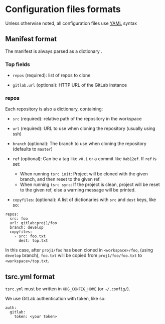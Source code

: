 # Configuration files formats

Unless otherwise noted, all configuration files use [YAML](http://www.yaml.org/)
syntax

## Manifest format

The manifest is always parsed as a dictionary .

### Top fields


* `repos` (required): list of repos to clone

* `gitlab.url` (optional): HTTP URL of the GitLab instance

### repos

Each repository is also a dictionary, containing:

* `src` (required): relative path of the repository in the workspace
* `url` (required): URL to use when cloning the repository (usually using ssh)
* `branch` (optional): The branch to use when cloning the repository (defaults
  to `master`)
* `ref` (optional): Can be a tag like `v0.1` or a commit like `0ab12ef`.
   If `ref` is set:

    *  When running `tsrc init`: Project will be cloned with the given branch, and then reset to
        the given ref.
    *  When running `tsrc sync`: If the project is clean, project will be reset
        to the given ref, else a warning message will be printed.

* `copyfiles`: (optional): A list of dictionaries with `src` and `dest` keys, like so:


```
repos:
  src: foo
  url: gitlab:proj1/foo
  branch: develop
  copyfiles:
    - src: foo.txt
      dest: top.txt
```

In this case, after `proj1/foo` has been cloned in `<workspace>/foo`,
(using `develop` branch), `foo.txt` will be copied from `proj1/foo/foo.txt` to
`<workspace>/top.txt`.

## tsrc.yml format

`tsrc.yml` must be written in `XDG_CONFIG_HOME` (or `~/.config/`).

We use GitLab authentication with token, like so:

```
auth:
  gitlab:
    token: <your token>
```
